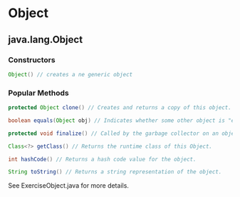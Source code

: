 # Object
## java.lang.Object

### Constructors
```Java
Object() // creates a ne generic object
```

### Popular Methods

```Java
protected Object clone() // Creates and returns a copy of this object.

boolean equals(Object obj) // Indicates whether some other object is "equal to" this one.

protected void finalize() // Called by the garbage collector on an object when garbage collection determines that there are no more references to the object.

Class<?> getClass() // Returns the runtime class of this Object.

int hashCode() // Returns a hash code value for the object.

String toString() // Returns a string representation of the object.
```

See ExerciseObject.java for more details.
